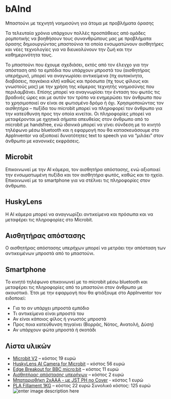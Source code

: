# bAInd
Μπαστούνι με τεχνητή νοημοσύνη για άτομα με προβλήματα όρασης

Τα τελευταία χρόνια υπάρχουν πολλές προσπάθειες από ομάδες ρομποτικής να βοηθήσουν τους συνανθρώπους μας με προβλήματα όρασης δημιουργώντας μπαστούνια τα οποία ενσωματώνουν αισθητήρες και νέες τεχνολογίες για να διευκολύνουν την ζωή και την καθημερινότητα τους.

Το μπαστούνι που έχουμε σχεδιάσει, εκτός από τον έλεγχο για την απόσταση από τα εμπόδια που υπάρχουν μπροστά του (αισθητήρας υπερήχων), μπορεί να αναγνωρίσει αντικείμενα (πχ αυτοκίνητα, διαβάσεις, παγκάκια κλπ) καθώς και πρόσωπα (πχ τους φίλους και γνωστούς μας) με την χρήση της κάμερας τεχνητής νοημοσύνης που περιλαμβάνει. Επίσης μπορεί να αναγνωρίσει την ένταση του φωτός τις βραδινές ώρες και με αυτόν τον τρόπο να ενημερώσει τον άνθρωπο που το χρησιμοποιεί αν είναι σε φωτισμένο δρόμο ή όχι. Χρησιμοποιώντας τον αισθητήρα – πυξίδα του microbit μπορεί να πληροφορεί τον άνθρωπο για την κατεύθυνση προς την οποία κινείται. Οι πληροφορίες μπορεί να μεταφέρονται με ηχητικά σήματα απευθείας στον άνθρωπο από το microbit με handsfree, ενώ ιδανικά μπορεί να γίνει σύνδεση με το κινητό τηλέφωνο μέσω bluetooth και η εφαρμογή που θα κατασκευάσουμε στο AppInventor να αξιοποιεί δυνατότητες text to speech για να “μιλάει” στον άνθρωπο με κανονικές εκφράσεις.
## Microbit

Επικοινωνεί με την AI κάμερα, τον αισθητήρα απόστασης, ενώ αξιοποιεί  
την ενσωματωμένη πυξίδα και τον αισθητήρα φωτός, καθώς και το ηχείο.  
Επικοινωνεί με το smartphone για να στέλνει τις πληροφορίες στον άνθρωπο.

## HuskyLens

Η ΑΙ κάμερα μπορεί να αναγνωρίζει αντικείμενα και πρόσωπα και να  
μεταφέρει τις πληροφορίες στο Microbit.

## Αισθητήρας απόστασης

Ο αισθητήρας απόστασης υπερήχων μπορεί να μετράει την απόσταση των  
αντικειμένων μπροστά από το μπαστούνι.

## Smartphone

Το κινητό τηλέφωνο επικοινωνεί με το microbit μέσω bluetooth και μεταφέρει τις πληροφορίες από το μπαστούνι στον άνθρωπο με ακουστικό. Έτσι με την εφαρμογή που θα φτιάξουμε στο AppInventor τον ειδοποιεί:

-   Για το αν υπάρχει μπροστά εμπόδιο
-   Τι αντικείμενα είναι μπροστά του
-   Αν είναι κάποιος φίλος ή γνωστός μπροστά
-   Προς ποια κατεύθυνση πηγαίνει (Βορράς, Νότος, Ανατολή, Δύση)
-   Αν υπάρχουν φώτα μπροστά ή σκοτάδι

## Λίστα υλικών
-   [Microbit V2](https://grobotronics.com/bbc-micro-bit-v2-boardretail.html) – κόστος 19 ευρώ
-   [HuskyLens AI Camera for Microbit](https://www.hellasdigital.gr/electronics/sensors/gravity-huskylens-an-easy-to-use-ai-machine-vision-sensor/) – κόστος 56 ευρώ
-   [Edge Breakout for BBC micro:bit](https://grobotronics.com/edge-breakout-for-bbc-micro-bit.html) – κόστος 11 ευρώ
-   [Αισθητήρας απόστασης υπερήχων](https://grobotronics.com/ultrasonic-sensor-sr04.html) – κόστος 2 ευρώ
-   [Μπαταριοθήκη 2xAAA - με JST PH no Cover](https://grobotronics.com/battery-holder-2xaaa-with-jst-ph-no-cover.html) - κόστος 1 ευρώ
-   [PLA Fillament 1KG](https://grobotronics.com/3d-printer-filament-devil-pla-1.75mm-pink-1kg.html) – κόστος 22 ευρώ
Συνολικό κόστος: 125 ευρώ
![enter image description here](https://ppf.edu.gr/hackers/wp-content/uploads/2021/03/blind-stick-ai.png)
